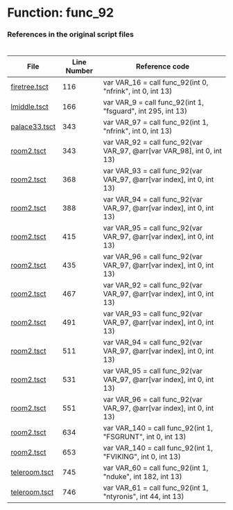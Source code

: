# Function: func_92
### References in the original script files

#

| File | Line Number | Reference code |
| --- | --- | --- |
| [firetree.tsct](../../../out/firetree.tsct#L116) | 116 | var VAR_16 = call func_92(int 0, "nfrink", int 0, int 13) |
| [lmiddle.tsct](../../../out/lmiddle.tsct#L166) | 166 | var VAR_9 = call func_92(int 1, "fsguard", int 295, int 13) |
| [palace33.tsct](../../../out/palace33.tsct#L343) | 343 | var VAR_97 = call func_92(int 1, "nfrink", int 0, int 13) |
| [room2.tsct](../../../out/room2.tsct#L343) | 343 | var VAR_92 = call func_92(var VAR_97, @arr[var VAR_98], int 0, int 13) |
| [room2.tsct](../../../out/room2.tsct#L368) | 368 | var VAR_93 = call func_92(var VAR_97, @arr[var index], int 0, int 13) |
| [room2.tsct](../../../out/room2.tsct#L388) | 388 | var VAR_94 = call func_92(var VAR_97, @arr[var index], int 0, int 13) |
| [room2.tsct](../../../out/room2.tsct#L415) | 415 | var VAR_95 = call func_92(var VAR_97, @arr[var index], int 0, int 13) |
| [room2.tsct](../../../out/room2.tsct#L435) | 435 | var VAR_96 = call func_92(var VAR_97, @arr[var index], int 0, int 13) |
| [room2.tsct](../../../out/room2.tsct#L467) | 467 | var VAR_92 = call func_92(var VAR_97, @arr[var index], int 0, int 13) |
| [room2.tsct](../../../out/room2.tsct#L491) | 491 | var VAR_93 = call func_92(var VAR_97, @arr[var index], int 0, int 13) |
| [room2.tsct](../../../out/room2.tsct#L511) | 511 | var VAR_94 = call func_92(var VAR_97, @arr[var index], int 0, int 13) |
| [room2.tsct](../../../out/room2.tsct#L531) | 531 | var VAR_95 = call func_92(var VAR_97, @arr[var index], int 0, int 13) |
| [room2.tsct](../../../out/room2.tsct#L551) | 551 | var VAR_96 = call func_92(var VAR_97, @arr[var index], int 0, int 13) |
| [room2.tsct](../../../out/room2.tsct#L634) | 634 | var VAR_140 = call func_92(int 1, "FSGRUNT", int 0, int 13) |
| [room2.tsct](../../../out/room2.tsct#L653) | 653 | var VAR_140 = call func_92(int 1, "FVIKING", int 0, int 13) |
| [teleroom.tsct](../../../out/teleroom.tsct#L745) | 745 | var VAR_60 = call func_92(int 1, "nduke", int 182, int 13) |
| [teleroom.tsct](../../../out/teleroom.tsct#L746) | 746 | var VAR_61 = call func_92(int 1, "ntyronis", int 44, int 13) |

